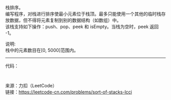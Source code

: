 栈排序。              
编写程序，对栈进行排序使最小元素位于栈顶。最多只能使用一个其他的临时栈存放数据，但不得将元素复制到别的数据结构（如数组）中。           
该栈支持如下操作：push、pop、peek 和 isEmpty。当栈为空时，peek 返回 -1。                      

说明:                
栈中的元素数目在[0, 5000]范围内。

***

代码：

```java



```










来源：力扣（LeetCode）                       
链接：https://leetcode-cn.com/problems/sort-of-stacks-lcci
